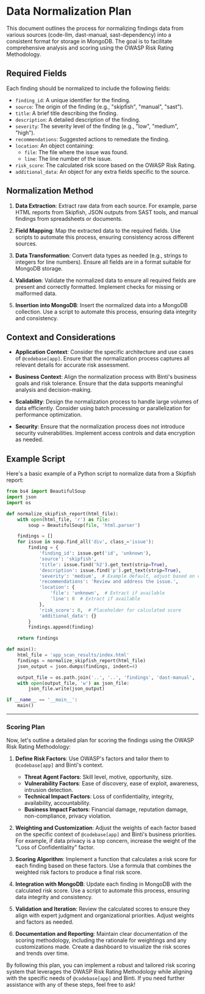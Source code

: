 # Data Normalization Plan

This document outlines the process for normalizing findings data from various sources (code-llm, dast-manual, sast-dependency) into a consistent format for storage in MongoDB. The goal is to facilitate comprehensive analysis and scoring using the OWASP Risk Rating Methodology.

## Required Fields

Each finding should be normalized to include the following fields:

- `finding_id`: A unique identifier for the finding.
- `source`: The origin of the finding (e.g., "skipfish", "manual", "sast").
- `title`: A brief title describing the finding.
- `description`: A detailed description of the finding.
- `severity`: The severity level of the finding (e.g., "low", "medium", "high").
- `recommendations`: Suggested actions to remediate the finding.
- `location`: An object containing:
  - `file`: The file where the issue was found.
  - `line`: The line number of the issue.
- `risk_score`: The calculated risk score based on the OWASP Risk Rating.
- `additional_data`: An object for any extra fields specific to the source.

## Normalization Method

1. **Data Extraction**: Extract raw data from each source. For example, parse HTML reports from Skipfish, JSON outputs from SAST tools, and manual findings from spreadsheets or documents.

2. **Field Mapping**: Map the extracted data to the required fields. Use scripts to automate this process, ensuring consistency across different sources.

3. **Data Transformation**: Convert data types as needed (e.g., strings to integers for line numbers). Ensure all fields are in a format suitable for MongoDB storage.

4. **Validation**: Validate the normalized data to ensure all required fields are present and correctly formatted. Implement checks for missing or malformed data.

5. **Insertion into MongoDB**: Insert the normalized data into a MongoDB collection. Use a script to automate this process, ensuring data integrity and consistency.

## Context and Considerations

- **Application Context**: Consider the specific architecture and use cases of `@codebase[app]`. Ensure that the normalization process captures all relevant details for accurate risk assessment.

- **Business Context**: Align the normalization process with Binti's business goals and risk tolerance. Ensure that the data supports meaningful analysis and decision-making.

- **Scalability**: Design the normalization process to handle large volumes of data efficiently. Consider using batch processing or parallelization for performance optimization.

- **Security**: Ensure that the normalization process does not introduce security vulnerabilities. Implement access controls and data encryption as needed.

## Example Script

Here's a basic example of a Python script to normalize data from a Skipfish report:

```python
from bs4 import BeautifulSoup
import json
import os

def normalize_skipfish_report(html_file):
    with open(html_file, 'r') as file:
        soup = BeautifulSoup(file, 'html.parser')

    findings = []
    for issue in soup.find_all('div', class_='issue'):
        finding = {
            'finding_id': issue.get('id', 'unknown'),
            'source': 'skipfish',
            'title': issue.find('h2').get_text(strip=True),
            'description': issue.find('p').get_text(strip=True),
            'severity': 'medium',  # Example default, adjust based on content
            'recommendations': 'Review and address the issue.',
            'location': {
                'file': 'unknown',  # Extract if available
                'line': 0  # Extract if available
            },
            'risk_score': 0,  # Placeholder for calculated score
            'additional_data': {}
        }
        findings.append(finding)

    return findings

def main():
    html_file = 'app_scan_results/index.html'
    findings = normalize_skipfish_report(html_file)
    json_output = json.dumps(findings, indent=4)

    output_file = os.path.join('..', '..', 'findings', 'dast-manual', 'skipfish_report.json')
    with open(output_file, 'w') as json_file:
        json_file.write(json_output)

if __name__ == '__main__':
    main()
```

---

### Scoring Plan

Now, let's outline a detailed plan for scoring the findings using the OWASP Risk Rating Methodology:

1. **Define Risk Factors**: Use OWASP's factors and tailor them to `@codebase[app]` and Binti's context.
   - **Threat Agent Factors**: Skill level, motive, opportunity, size.
   - **Vulnerability Factors**: Ease of discovery, ease of exploit, awareness, intrusion detection.
   - **Technical Impact Factors**: Loss of confidentiality, integrity, availability, accountability.
   - **Business Impact Factors**: Financial damage, reputation damage, non-compliance, privacy violation.

2. **Weighting and Customization**: Adjust the weights of each factor based on the specific context of `@codebase[app]` and Binti's business priorities. For example, if data privacy is a top concern, increase the weight of the "Loss of Confidentiality" factor.

3. **Scoring Algorithm**: Implement a function that calculates a risk score for each finding based on these factors. Use a formula that combines the weighted risk factors to produce a final risk score.

4. **Integration with MongoDB**: Update each finding in MongoDB with the calculated risk score. Use a script to automate this process, ensuring data integrity and consistency.

5. **Validation and Iteration**: Review the calculated scores to ensure they align with expert judgment and organizational priorities. Adjust weights and factors as needed.

6. **Documentation and Reporting**: Maintain clear documentation of the scoring methodology, including the rationale for weightings and any customizations made. Create a dashboard to visualize the risk scores and trends over time.

By following this plan, you can implement a robust and tailored risk scoring system that leverages the OWASP Risk Rating Methodology while aligning with the specific needs of `@codebase[app]` and Binti. If you need further assistance with any of these steps, feel free to ask!

